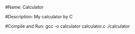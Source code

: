 #Name:
    Calculator

#Description:
    My calculator by C

#Compile and Run:
    gcc -o calculator calculator.c
    ./calculator
